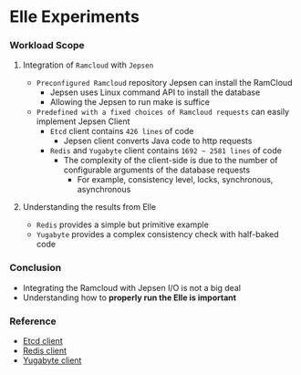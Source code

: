 # Elle Experiments 

### Workload Scope 

1. Integration of `Ramcloud` with `Jepsen` 
    - `Preconfigured Ramcloud` repository Jepsen can install the RamCloud
        - Jepsen uses Linux command API to install the database 
        - Allowing the Jepsen to run make is suffice
    - `Predefined with a fixed choices of Ramcloud requests` can easily implement Jepsen Client 
        - `Etcd` client contains `426 lines` of code
            - Jepsen client converts Java code to http requests
        -  `Redis` and `Yugabyte` client contains `1692 ~ 2581 lines` of code
            - The complexity of the client-side is due to the number of configurable arguments of the database requests 
                - For example, consistency level, locks, synchronous, asynchronous
     
2. Understanding the results from Elle
    - `Redis` provides a simple but primitive example  
    - `Yugabyte` provides a complex consistency check with half-baked code 

### Conclusion 
- Integrating the Ramcloud with Jepsen I/O is not a big deal 
- Understanding how to **properly run the Elle is important**


### Reference 
- [Etcd client](https://github.com/aphyr/verschlimmbesserung)
- [Redis client](https://github.com/ptaoussanis/carmine)
- [Yugabyte client](https://github.com/yugabyte/cassaforte)


